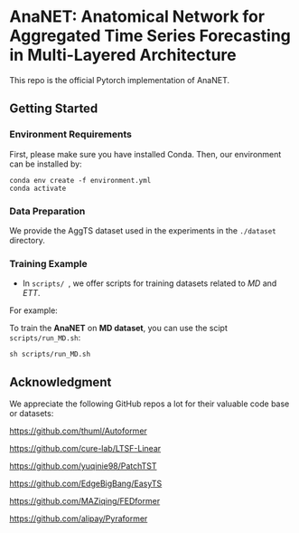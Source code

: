 # AnaNET: Anatomical Network for Aggregated Time Series Forecasting in Multi-Layered Architecture

This repo is the official Pytorch implementation of AnaNET. 

## Getting Started
### Environment Requirements

First, please make sure you have installed Conda. Then, our environment can be installed by:
```
conda env create -f environment.yml
conda activate 
```

### Data Preparation

We provide the AggTS dataset used in the experiments in the `./dataset` directory.


### Training Example
- In `scripts/ `, we offer scripts for training datasets related to *MD* and *ETT*.

For example:

To train the **AnaNET** on **MD dataset**, you can use the scipt `scripts/run_MD.sh`:
```
sh scripts/run_MD.sh
```

## Acknowledgment
We appreciate the following GitHub repos a lot for their valuable code base or datasets:

https://github.com/thuml/Autoformer

https://github.com/cure-lab/LTSF-Linear

https://github.com/yuqinie98/PatchTST

https://github.com/EdgeBigBang/EasyTS

https://github.com/MAZiqing/FEDformer

https://github.com/alipay/Pyraformer
